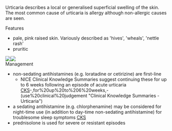 Urticaria describes a local or generalised superficial swelling of the skin. The most common cause of urticaria is allergy although non\-allergic causes are seen.  
  
Features  
* pale, pink raised skin. Variously described as 'hives', 'wheals', 'nettle rash'
* pruritic

  
[![](https://d32xxyeh8kfs8k.cloudfront.net/images_Passmedicine/ddd962.jpg)](https://d32xxyeh8kfs8k.cloudfront.net/images_Passmedicine/ddd962.jpg)[![](https://d32xxyeh8kfs8k.cloudfront.net/images_Passmedicine/ddd116.jpg)](https://d32xxyeh8kfs8k.cloudfront.net/images_Passmedicine/ddd116.jpg)  
Management  
* non\-sedating antihistamines (e.g. loratadine or cetirizine) are first\-line
	+ NICE Clinical Knowledge Summaries suggest continuing these for up to 6 weeks following an episode of acute urticaria [CKS](https://cks.nice.org.uk/topics/urticaria/management/managing-urticaria/#:~:text=fexofenadine%2C%20or%20loratadine)-,for%20up%20to%206%20weeks,-(use%20clinical%20judgement "Clinical Knowledge Summaries - Urticaria")
* a sedating antihistamine (e.g. chlorphenamine) may be considered for night\-time use (in addition to day\-time non\-sedating antihistamine) for troublesome sleep symptoms [CKS](https://cks.nice.org.uk/topics/urticaria/management/managing-urticaria/#:~:text=an%20additional%20sedative%20antihistamine "Clinical Knowledge Summaries - Urticaria")
* prednisolone is used for severe or resistant episodes
